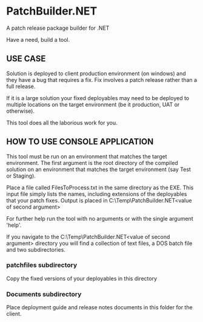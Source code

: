 # PatchBuilder.NET 

A patch release package builder for .NET

Have a need, build a tool.

## USE CASE ##
Solution is deployed to client production environment (on windows) and they have a bug that requires a fix.
Fix involves a patch release rather than a full release.

If it is a large solution your fixed deployables may need to be deployed to multiple locations on the target environment (be it production, UAT or otherwise).

This tool does all the laborious work for you.

## HOW TO USE CONSOLE APPLICATION ##
This tool must be run on an environment that matches the target environment. 
The first argument is the root directory of the compiled solution on an environment that matches the target environment (say Test or Staging).

Place a file called FilesToProcess.txt in the same directory as the EXE.  This input file simply lists the names, including extensions of the deployables that your patch fixes.
Output is placed in C:\Temp\PatchBuilder.NET\<value of second argument>

For further help run the tool with no arguments or with the single argument 'help'.

If you navigate to the C:\Temp\PatchBuilder.NET\<value of second argument> directory you will find a collection of text files, a DOS batch file and two subdirectories.  
### patchfiles subdirectory ###
Copy the fixed versions of your deployables in this directory
### Documents subdirectory ###
Place deployment guide and release notes documents in this folder for the client.
